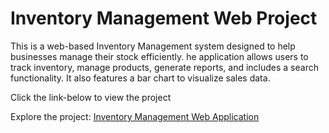 # Inventory Management Web Project

This is a web-based Inventory Management system designed to help businesses manage their stock efficiently.
he application allows users to track inventory, manage products, generate reports, and includes a search functionality. It also features a bar chart to visualize sales data.

Click the link-below to view the project

Explore the project: [Inventory Management Web Application](https://product-sales-inventory.vercel.app/)


